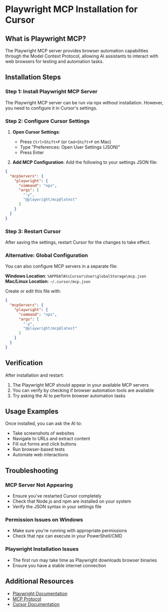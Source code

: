 # Playwright MCP Installation for Cursor

## What is Playwright MCP?
The Playwright MCP server provides browser automation capabilities through the Model Context Protocol, allowing AI assistants to interact with web browsers for testing and automation tasks.

## Installation Steps

### Step 1: Install Playwright MCP Server
The Playwright MCP server can be run via npx without installation. However, you need to configure it in Cursor's settings.

### Step 2: Configure Cursor Settings

1. **Open Cursor Settings**:
   - Press `Ctrl+Shift+P` (or `Cmd+Shift+P` on Mac)
   - Type "Preferences: Open User Settings (JSON)"
   - Press Enter

2. **Add MCP Configuration**:
   Add the following to your settings JSON file:

```json
{
  "mcpServers": {
    "playwright": {
      "command": "npx",
      "args": [
        "-y",
        "@playwright/mcp@latest"
      ]
    }
  }
}
```

### Step 3: Restart Cursor
After saving the settings, restart Cursor for the changes to take effect.

### Alternative: Global Configuration
You can also configure MCP servers in a separate file:

**Windows Location**: `%APPDATA%\Cursor\User\globalStorage\mcp.json`
**Mac/Linux Location**: `~/.cursor/mcp.json`

Create or edit this file with:

```json
{
  "mcpServers": {
    "playwright": {
      "command": "npx",
      "args": [
        "-y",
        "@playwright/mcp@latest"
      ]
    }
  }
}
```

## Verification

After installation and restart:
1. The Playwright MCP should appear in your available MCP servers
2. You can verify by checking if browser automation tools are available
3. Try asking the AI to perform browser automation tasks

## Usage Examples

Once installed, you can ask the AI to:
- Take screenshots of websites
- Navigate to URLs and extract content
- Fill out forms and click buttons
- Run browser-based tests
- Automate web interactions

## Troubleshooting

### MCP Server Not Appearing
- Ensure you've restarted Cursor completely
- Check that Node.js and npm are installed on your system
- Verify the JSON syntax in your settings file

### Permission Issues on Windows
- Make sure you're running with appropriate permissions
- Check that npx can execute in your PowerShell/CMD

### Playwright Installation Issues
- The first run may take time as Playwright downloads browser binaries
- Ensure you have a stable internet connection

## Additional Resources
- [Playwright Documentation](https://playwright.dev/)
- [MCP Protocol](https://modelcontextprotocol.io/)
- [Cursor Documentation](https://docs.cursor.com/)

